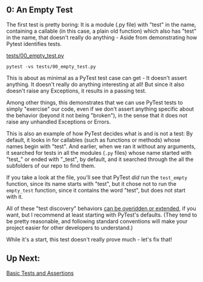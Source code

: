 ## 0: An Empty Test

The first test is pretty boring: It is a module (.py file) with "test" in the name, containing a callable (in this case, a plain old function) which also has "test" in the name, that doesn't really do anything - Aside from demonstrating how Pytest identifies tests.

[tests/00_empty_test.py](../tests/00_empty_test.py)

```
pytest -vs tests/00_empty_test.py
```

This is about as minimal as a PyTest test case can get - It doesn't assert anything. It doesn't really do anything interesting at all! But since it also doesn't raise any Exceptions, it results in a passing test.

Among other things, this demonstrates that we can use PyTest tests to simply "exercise" our code, even if we don't assert anything specific about the behavior (beyond it not being "broken"), in the sense that it does not raise any unhandled Exceptions or Errors.

This is also an example of how PyTest decides what is and is not a test: By default, it looks in for callables (such as functions or methods) whose names begin with "test". And earlier, when we ran it without any arguments, it searched for tests in all the modules (`.py` files) whose name started with "test_" or ended with "_test", by default, and it searched through the all the subfolders of our repo to find them.

If you take a look at the file, you'll see that PyTest _did_ run the `test_empty` function, since its name starts with "test", but it chose not to run the `empty_test` function, since it contains the word "test", but does not start with it.

All of these "test discovery" behaviors [can be overidden or extended](https://pytest.org/en/8.0.x/example/pythoncollection.html#changing-naming-conventions), if you want, but I recommend at least starting with PyTest's defaults. (They tend to be pretty reasonable, and following standard conventions will make your project easier for other developers to understand.)

While it's a start, this test doesn't really prove much - let's fix that!

## Up Next:

[Basic Tests and Assertions](01_basic_test.md)
